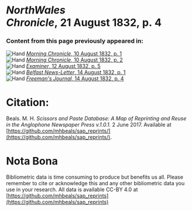 # *NorthWales Chronicle*, 21 August 1832, p. 4  
  
### Content from this page previously appeared in:  
![Hand](http://scissorsandpaste.net/wp-content/uploads/2017/06/smallhandpointer.png) [*Morning Chronicle*, 10 August 1832, p. 1](https://mhbeals.github.io/sap_html/Morning-Chronicle/Morning-Chronicle-10-August-1832-p-1)  
![Hand](http://scissorsandpaste.net/wp-content/uploads/2017/06/smallhandpointer.png) [*Morning Chronicle*, 10 August 1832, p. 2](https://mhbeals.github.io/sap_html/Morning-Chronicle/Morning-Chronicle-10-August-1832-p-2)  
![Hand](http://scissorsandpaste.net/wp-content/uploads/2017/06/smallhandpointer.png) [*Examiner*, 12 August 1832, p. 5](https://mhbeals.github.io/sap_html/Examiner/Examiner-12-August-1832-p-5)  
![Hand](http://scissorsandpaste.net/wp-content/uploads/2017/06/smallhandpointer.png) [*Belfast News-Letter*, 14 August 1832, p. 1](https://mhbeals.github.io/sap_html/Belfast-News-Letter/Belfast-News-Letter-14-August-1832-p-1)  
![Hand](http://scissorsandpaste.net/wp-content/uploads/2017/06/smallhandpointer.png) [*Freeman's Journal*, 14 August 1832, p. 4](https://mhbeals.github.io/sap_html/Freeman's-Journal/Freeman's-Journal-14-August-1832-p-4)  


# Citation: 

Beals. M. H. *Scissors and Paste Database: A Map of Reprinting and Reuse in the Anglophone Newspaper Press v.1.0.1.* 2 June 2017. Available at [https://github.com/mhbeals/sap_reprints/](https://github.com/mhbeals/sap_reprints/). 

# Nota Bona

Bibliometric data is time consuming to produce but benefits us all. Please remember to cite or acknowledge this and any other bibliometric data you use in your research. All data is available CC-BY 4.0 at [https://github.com/mhbeals/sap_reprints](https://github.com/mhbeals/sap_reprints)
